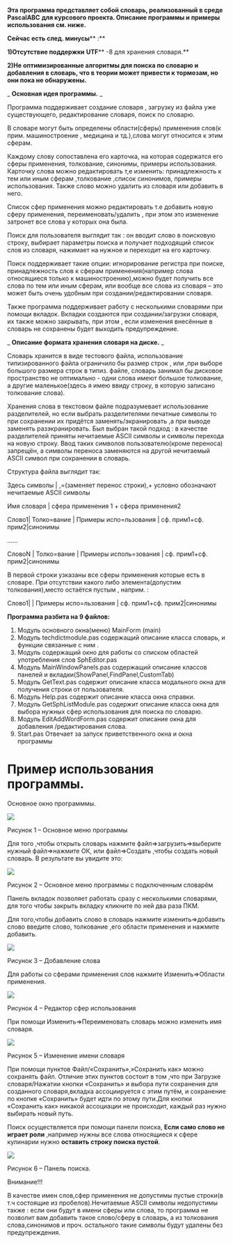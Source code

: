 **Эта программа представляет собой словарь, реализованный в среде**  **PascalABC**  **для курсового проекта. Описание программы и примеры использования см. ниже.**

**Сейчас есть след. минусы**** :**

**1)Отсутствие поддержки**  **UTF**** -8 для хранения словаря.**

**2)Не оптимизированные алгоритмы для поиска по словарю и добавления в словарь, что в теории может привести к тормозам, но они пока не обнаружены.**

_ **Основная идея программы.** _

Программа поддерживает создание словаря , загрузку из файла уже существующего, редактирование словаря, поиск по словарю.

В словаре могут быть определены области(сферы) применения слов(к прим. машиностроение , медицина и тд.),слова могут относится к этим сферам.

Каждому слову сопоставлена его карточка, на которая содержатся его сферы применения, толкование, синонимы, примеры использования. Карточку слова можно редактировать т,е изменить: принадлежность к тем или иным сферам ,толкование ,список синонимов, примеры использования. Также слово можно удалить из словаря или добавить в него.

Список сфер применения можно редактировать т.е добавить новую сферу применения, переименовать/удалить , при этом это изменение затронет все слова у которых она была.

Поиск для пользователя выглядит так : он вводит слово в поисковую строку, выбирает параметры поиска и получает подходящий список слов из словаря, нажимает на нужное и переходит на его карточку.

Поиск поддерживает такие опции: игнорирование регистра при поиске, принадлежность слов к сферам применения(например слова относящиеся только к машиностроению),можно будет получить все слова по тем или иным сферам, или вообще все слова из словаря – это может быть очень удобным при создании/редактировании словаря.

Также программа поддерживает работу с несколькими словарями при помощи вкладок. Вкладки создаются при создании/загрузки словаря, их также можно закрывать, при этом , если изменения внесённые в словарь не сохранены будет выходить предупреждение.

_ **Описание формата хранения словаря на диске.** _

Словарь хранится в виде тестового файла, использование типизированного файла ограничило бы размер строк , или ,при выборе большого размера строк в типиз. файле, словарь занимал бы дисковое пространство не оптимально - одни слова имеют большое толкование, а другие маленькое(здесь я имею ввиду строку, в которую записано толкование слова).

Хранения слова в текстовом файле подразумевает использование разделителей, но если выбрать разделителями печатные символы то при сохранении их придётся заменять/экранировать ,а при выводе заменять разэкранировать. Был выбран такой подход : в качестве разделителей приняты нечитаемые ASCII символы и символы перехода на новую строку. Ввод таких символов пользователю(кроме переноса) запрещён, а символы переноса заменяются на другой нечитаемый ASCII символ при сохранении в словарь.

Структура файла выглядит так:

Здесь символы | ,=(заменяет перенос строки),+ условно обозначают нечитаемые ASCII символы

Имя словаря | сфера применения 1 + сфера применения2

Слово1| Толко=вание | Примеры испо=льзования | сф. прим1+сф. прим2|синонимы

……

СловоN | Толко=вание | Примеры исполь=зования | сф. прим1+сф. прим2|синонимы

В первой строки узказаны все сферы применения которые есть в словаре. При отсутствии какого либо элемента(допустим толкования),место остаётся пустым , наприм. :

Слово1| | Примеры испо=льзования | сф. прим1+сф. прим2|синонимы

 **Программа разбита на 9 файлов:** 

1. Модуль основного окна(меню) MainForm (main)
2. Модуль techdictmodule.pas содержащий описание класса словарь, и функции связанные с ним .
3. Модуль содержащий окно для работы со списком областей употребления слов SphEditor.pas
4. Модуль MainWindowPanels.pas содержащий описание классов панелей и вкладки(ShowPanel,FindPanel,CustomTab)
5. Модуль GetText.pas содержит описание класса модального окна для получения строки от пользователя.
6. Модуль Help.pas содержит описание класса окна cправки.
7. Модуль GetSphListModule.pas содержит описание класса окна для выбора нужных сфер использования для поиска по словарю.
8. Модуль EditAddWordForm.pas содержит описание окна для добавления /редактирования слова.
9. Start.pas Отвечает за запуск приветственного окна и окна программы

# Пример использования программы.

Основное окно программмы.

![](ReadMeimgs/1.png)

Рисунок 1 – Основное меню программы

Для того ,чтобы открыть словарь нажмите файл=\>загрузить=\>выберите нужный файл=\>нажмите ОК, или файл=\>Создать ,чтобы создать новый словарь. В результате вы увидите это:

![](ReadMeimgs/2.png)

Рисунок 2 – Основное меню программы с подключенным словарём

Панель вкладок позволяет работать сразу с несколькими словарями, для того чтобы закрыть вкладку кликните по ней два раза ПКМ.

Для того,чтобы добавить слово в словарь нажмите изменить=\>добавить слово введите слово, толкование ,его области применения и нажмите добавить.

![](ReadMeimgs/3.png)

Рисунок 3 – Добавление слова

Для работы со сферами применения слов нажмите Изменить=\>Области применения.

![](ReadMeimgs/4.png)

Рисунок 4 – Редактор сфер использования

При помощи Изменить=\>Переименовать словарь можно изменить имя словаря.

![](ReadMeimgs/5.png)

Рисунок 5 – Изменение имени словаря

При помощи пунктов Файл/«Сохранить»,»Сохранить как» можно сохранять файл. Отличие этих пунктов состоит в том ,что при Загрузке словаря/Нажатии кнопки «Сохранить» и выбора пути сохранения для созданного словаря,вкладка ассоциируется с этим путём, и сохранение по кнопке «Сохранить» будет идти по этому пути.Для кнопки «Сохранить как» никакой ассоциации не происходит, каждый раз нужно выбирать новый путь.

Поиск осуществляется при помощи панели поиска, **Если само слово не играет роли** ,например нужны все слова относящиеся к сфере кулинарии нужно **оставить строку поиска пустой**.

![](ReadMeimgs/6.png)

Рисунок 6 – Панель поиска.

Внимание!!!

В качестве имен слов,сфер применения не допустимы пустые строки(в т.ч состоящие из пробелов).Нечитаемые ASCII символы недопустимы также : если они будут в имени сферы или слова, то программа не позволит вам добавить такое слово/сферу в словарь, а из толкования слова,синонимов и проч. остального такие символы будут удалены без предупреждения.
